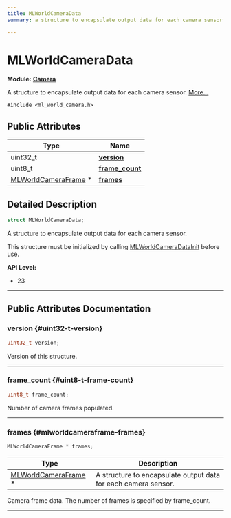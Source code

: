 ```yaml
---
title: MLWorldCameraData
summary: a structure to encapsulate output data for each camera sensor. 

---
```


# MLWorldCameraData

**Module:** **[Camera](/api-ref/api/Modules/group___camera/group___camera.md)**



A structure to encapsulate output data for each camera sensor.  [More...](#detailed-description)


`#include <ml_world_camera.h>`

## Public Attributes

| Type           | Name           |
| -------------- | -------------- |
| uint32_t | **[version](/api-ref/api/Modules/group___camera/struct_m_l_world_camera_data.md#uint32-t-version)**  |
| uint8_t | **[frame_count](/api-ref/api/Modules/group___camera/struct_m_l_world_camera_data.md#uint8-t-frame-count)**  |
| [MLWorldCameraFrame](/api-ref/api/Modules/group___camera/struct_m_l_world_camera_frame.md) * | **[frames](/api-ref/api/Modules/group___camera/struct_m_l_world_camera_data.md#mlworldcameraframe-frames)**  |

## Detailed Description

```cpp
struct MLWorldCameraData;
```

A structure to encapsulate output data for each camera sensor. 

This structure must be initialized by calling [MLWorldCameraDataInit](/api-ref/api/Modules/group___camera/group___camera.md#void-mlworldcameradatainit) before use.




**API Level:**
  * 23




-----------
## Public Attributes Documentation

### version {#uint32-t-version}

```cpp
uint32_t version;
```


Version of this structure. 





-----------

### frame_count {#uint8-t-frame-count}

```cpp
uint8_t frame_count;
```


Number of camera frames populated. 





-----------

### frames {#mlworldcameraframe-frames}

```cpp
MLWorldCameraFrame * frames;
```



| Type | Description |
|--|--|
| [MLWorldCameraFrame](/api-ref/api/Modules/group___camera/struct_m_l_world_camera_frame.md) * | A structure to encapsulate output data for each camera sensor.  |


Camera frame data. The number of frames is specified by frame_count. 





-----------

